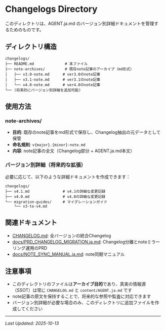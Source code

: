 # Changelogs Directory

このディレクトリは、AGENT.ja.md のバージョン別詳細ドキュメントを管理するためのものです。

## ディレクトリ構造

```
changelogs/
├── README.md              # 本ファイル
├── note-archives/         # 既存note記事のアーカイブ（md形式）
│   ├── v3.0-note.md      # ver3.0のnote記事
│   ├── v3.1-note.md      # ver3.1のnote記事
│   └── v4.0-note.md      # ver4.0のnote記事
└── (将来的にバージョン別詳細を追加可能)
```

## 使用方法

### note-archives/
- **目的**: 既存のnote記事をmd形式で保存し、Changelog抽出の元データとして保管
- **命名規則**: `v{major}.{minor}-note.md`
- **内容**: note記事の全文（Changelog部分 + AGENT.ja.md本文）

### バージョン別詳細（将来的な拡張）
必要に応じて、以下のような詳細ドキュメントを作成できます：

```
changelogs/
├── v4.1.md               # v4.1の詳細な変更記録
├── v4.0.md               # v4.0の詳細な変更記録
└── migration-guides/     # マイグレーションガイド
    └── v3-to-v4.md
```

## 関連ドキュメント

- [CHANGELOG.md](../CHANGELOG.md): 全バージョンの統合Changelog
- [docs/PRD_CHANGELOG_MIGRATION.ja.md](../docs/PRD_CHANGELOG_MIGRATION.ja.md): Changelog分離とnoteミラーリング運用のPRD
- [docs/NOTE_SYNC_MANUAL.ja.md](../docs/NOTE_SYNC_MANUAL.ja.md): note同期マニュアル

## 注意事項

- このディレクトリのファイルは**アーカイブ目的**であり、真実の情報源（SSOT）は常に `CHANGELOG.md` と `content/AGENT.ja.md` です
- note記事の原文を保持することで、将来的な参照や監査に対応できます
- バージョン別詳細が必要な場合のみ、このディレクトリに追加ファイルを作成してください

---

_Last Updated: 2025-10-13_
